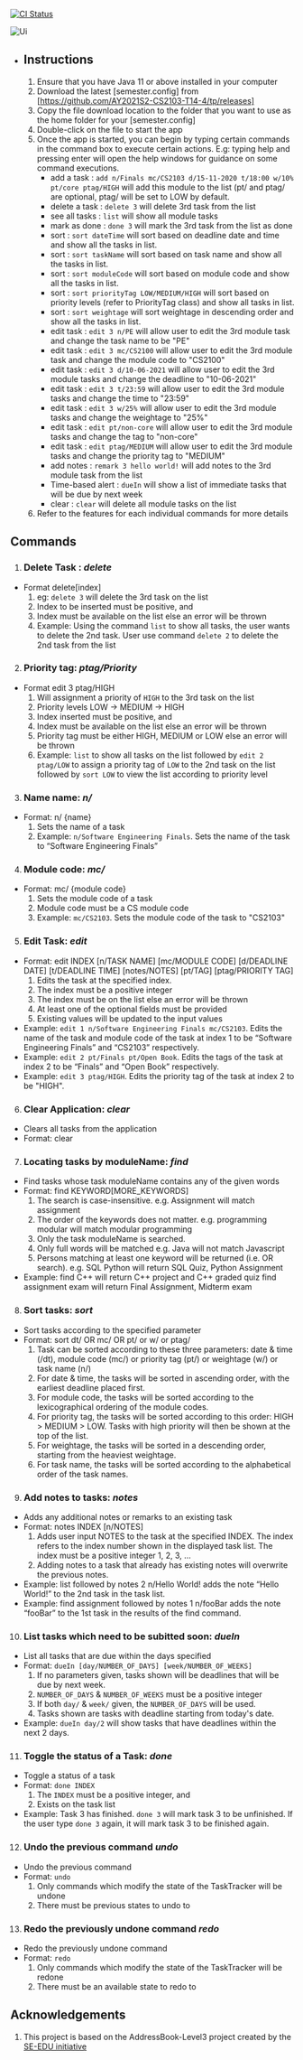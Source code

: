 [![CI Status](https://github.com/se-edu/addressbook-level3/workflows/Java%20CI/badge.svg)](https://github.com/AY2021S2-CS2103-T14-4/tp/actions)

![Ui](docs/images/v1.3.1_Ui.png)

* ## **Instructions**
  1. Ensure that you have Java 11 or above installed in your computer
  2. Download the latest [semester.config] from [https://github.com/AY2021S2-CS2103-T14-4/tp/releases]
  3. Copy the file download location to the folder that you want to use as the home folder for your [semester.config]
  4. Double-click on the file to start the app
  5. Once the app is started, you can begin by typing certain commands in the command box to execute certain actions. E.g: typing help and pressing enter will open the help windows for guidance on some command executions.
      * add a task : `add n/Finals mc/CS2103 d/15-11-2020 t/18:00 w/10% pt/core ptag/HIGH` will add this module to the list (pt/ and ptag/ are optional, ptag/ will be set to LOW by default.
      * delete a task : `delete 3` will delete 3rd task from the list
      * see all tasks : `list` will show all module tasks
      * mark as done : `done 3` will mark the 3rd task from the list as done
      * sort : `sort dateTime` will sort based on deadline date and time and show all the tasks in list.
      * sort : `sort taskName` will sort based on task name and show all the tasks in list.
      * sort : `sort moduleCode` will sort based on module code and show all the tasks in list.
      * sort : `sort priorityTag LOW/MEDIUM/HIGH` will sort based on priority levels (refer to PriorityTag class) and show all tasks in list.
      * sort : `sort weightage` will sort weightage in descending order and show all the tasks in list.
      * edit task : `edit 3 n/PE` will allow user to edit the 3rd module task and change the task name to be "PE"
      * edit task : `edit 3 mc/CS2100` will allow user to edit the 3rd module task and change the module code to "CS2100"
      * edit task : `edit 3 d/10-06-2021` will allow user to edit the 3rd module tasks and change the deadline to "10-06-2021"
      * edit task : `edit 3 t/23:59` will allow user to edit the 3rd module tasks and change the time to "23:59"
      * edit task : `edit 3 w/25%` will allow user to edit the 3rd module tasks and change the weightage to "25%"
      * edit task : `edit pt/non-core` will allow user to edit the 3rd module tasks and change the tag to "non-core"
      * edit task : `edit ptag/MEDIUM` will allow user to edit the 3rd module tasks and change the priority tag to "MEDIUM"
      * add notes : `remark 3 hello world!` will add notes to the 3rd module task from the list
      * Time-based alert : `dueIn` will show a list of immediate tasks that will be due by next week
      * clear : `clear` will delete all module tasks on the list
  6. Refer to the features for each individual commands for more details

## **Commands**

1. ### Delete Task : *delete*
  * Format delete[index]
    1. eg: `delete 3` will delete the 3rd task on the list
    2. Index to be inserted must be positive, and
    3. Index must be available on the list else an error will be thrown
    4. Example: Using the command `list` to show all tasks, the user wants to delete the 2nd task. User use command `delete 2` to delete the 2nd task from the list


2. ### Priority tag: *ptag/Priority*
  * Format edit 3 ptag/HIGH 
    1. Will assignment a priority of `HIGH` to the 3rd task on the list
    2. Priority levels LOW -> MEDIUM -> HIGH
    3. Index inserted must be positive, and
    4. Index must be available on the list else an error will be thrown
    5. Priority tag must be either HIGH, MEDIUM or LOW else an error will be thrown
    6. Example: `list` to show all tasks on the list followed by `edit 2 ptag/LOW`  to assign a priority tag of `LOW` to the 2nd task on the list followed by `sort LOW` to view the list according to priority level

3. ### Name name: *n/*
  * Format: n/ {name}
    1. Sets the name of a task
    2. Example: `n/Software Engineering Finals`. Sets the name of the task to “Software Engineering Finals”


4. ### Module code: *mc/*
  * Format: mc/ {module code}
    1. Sets the module code of a task
    2. Module code must be a CS module code
    3. Example: `mc/CS2103`. Sets the module code of the task to "CS2103"


5. ### Edit Task: *edit*
  * Format: edit INDEX [n/TASK NAME] [mc/MODULE CODE] [d/DEADLINE DATE] [t/DEADLINE TIME] [notes/NOTES] [pt/TAG] [ptag/PRIORITY TAG]
    1. Edits the task at the specified index.
    2. The index must be a positive integer
    3. The index must be on the list else an error will be thrown
    4. At least one of the optional fields must be provided
    5. Existing values will be updated to the input values
  * Example: `edit 1 n/Software Engineering Finals mc/CS2103`. Edits the name of the task and module code of the task at index 1 to be “Software Engineering Finals” and “CS2103” respectively.
  * Example: `edit 2 pt/Finals pt/Open Book`. Edits the tags of the task at index 2 to be “Finals” and “Open Book” respectively.
  * Example: `edit 3 ptag/HIGH`. Edits the priority tag of the task at index 2 to be "HIGH".


6. ### Clear Application: *clear*
  * Clears all tasks from the application
  * Format: clear


7. ### Locating tasks by moduleName: *find*
  * Find tasks whose task moduleName contains any of the given words
  * Format: find KEYWORD[MORE_KEYWORDS]
    1. The search is case-insensitive. e.g. Assignment will match assignment
    2. The order of the keywords does not matter. e.g. programming modular will match modular programming
    3. Only the task moduleName is searched.
    4. Only full words will be matched e.g. Java will not match Javascript
    5. Persons matching at least one keyword will be returned (i.e. OR search). e.g. SQL Python will return SQL Quiz, Python Assignment
  * Example: find C++ will return C++ project and C++ graded quiz find assignment exam will return Final Assignment, Midterm exam


8. ### Sort tasks: *sort*
  * Sort tasks according to the specified parameter
  * Format: sort dt/ OR mc/ OR pt/ or w/ or ptag/
    1. Task can be sorted according to these three parameters: date & time (/dt), module code (mc/) or priority tag (pt/) or weightage (w/) or task name (n/)
    2. For date & time, the tasks will be sorted in ascending order, with the earliest deadline placed first.
    3. For module code, the tasks will be sorted according to the lexicographical ordering of the module codes.
    4. For priority tag, the tasks will be sorted according to this order: HIGH > MEDIUM > LOW. Tasks with high priority will then be shown at the top of the list.
    5. For weightage, the tasks will be sorted in a descending order, starting from the heaviest weightage.
    6. For task name, the tasks will be sorted according to the alphabetical order of the task names.


9. ### Add notes to tasks: *notes*
  * Adds any additional notes or remarks to an existing task
  * Format: notes INDEX [n/NOTES]
    1. Adds user input NOTES to the task at the specified INDEX. The index refers to the index number shown in the displayed task list. The index must be a positive integer 1, 2, 3, …
    2. Adding notes to a task that already has existing notes will overwrite the previous notes.
  * Example: list followed by notes 2 n/Hello World! adds the note “Hello World!” to the 2nd task in the task list.
  * Example: find assignment followed by notes 1 n/fooBar adds the note “fooBar” to the 1st task in the results of the find command.

10. ### List tasks which need to be subitted soon: *dueIn*
  * List all tasks that are due within the days specified
  * Format: `dueIn [day/NUMBER_OF_DAYS] [week/NUMBER_OF_WEEKS]`
    1. If no parameters given, tasks shown will be deadlines that will be due by next week.
    2. `NUMBER_OF_DAYS` & `NUMBER_OF_WEEKS` must be a positive integer
    3. If both `day/` & `week/` given, the `NUMBER_OF_DAYS` will be used.
    4. Tasks shown are tasks with deadline starting from today's date.
  * Example: `dueIn day/2` will show tasks that have deadlines within the next 2 days.
  
11. ### Toggle the status of a Task: *done*
  * Toggle a status of a task
  * Format: `done INDEX`
    1. The `INDEX` must be a positive integer, and
    2. Exists on the task list
  * Example: Task 3 has finished. `done 3` will mark task 3 to be unfinished. If the user type `done 3` again, it will mark task 3 to be finished again.

12. ### Undo the previous command *undo*
  * Undo the previous command
  * Format: `undo`
    1. Only commands which modify the state of the TaskTracker will be undone
    2. There must be previous states to undo to

13. ### Redo the previously undone command *redo*
  * Redo the previously undone command
  * Format: `redo`
    1. Only commands which modify the state of the TaskTracker will be redone
    2. There must be an available state to redo to
    
## Acknowledgements
1. This project is based on the AddressBook-Level3 project created by the [SE-EDU initiative](https://se-education.org)
